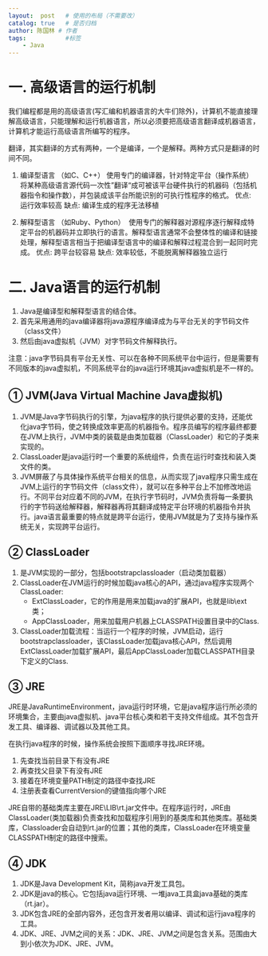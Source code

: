 ```yaml
---
layout:  post   # 使用的布局（不需要改）
catalog: true   # 是否归档
author: 陈国林 # 作者
tags:           #标签
    - Java
---
```


# 一. 高级语言的运行机制
我们编程都是用的高级语言(写汇编和机器语言的大牛们除外)，计算机不能直接理解高级语言，只能理解和运行机器语言，所以必须要把高级语言翻译成机器语言，计算机才能运行高级语言所编写的程序。

翻译，其实翻译的方式有两种，一个是编译，一个是解释。两种方式只是翻译的时间不同。

1. 编译型语言 （如C、C++）
    使用专门的编译器，针对特定平台（操作系统）将某种高级语言源代码一次性”翻译“成可被该平台硬件执行的机器码（包括机器指令和操作数），并包装成该平台所能识别的可执行性程序的格式。
    优点: 运行效率较高
    缺点: 编译生成的程序无法移植

2. 解释型语言 （如Ruby、Python） 
    使用专门的解释器对源程序逐行解释成特定平台的机器码并立即执行的语言。解释型语言通常不会整体性的编译和链接处理，解释型语言相当于把编译型语言中的编译和解释过程混合到一起同时完成。
    优点: 跨平台较容易
    缺点: 效率较低，不能脱离解释器独立运行

# 二. Java语言的运行机制
1. Java是编译型和解释型语言的结合体。
2. 首先采用通用的java编译器将java源程序编译成为与平台无关的字节码文件（class文件）
3. 然后由java虚拟机（JVM）对字节码文件解释执行。

注意：java字节码具有平台无关性、可以在各种不同系统平台中运行，但是需要有不同版本的java虚拟机，不同系统平台的java运行环境其java虚拟机是不一样的。

## ① JVM(Java Virtual Machine Java虚拟机)
1. JVM是Java字节码执行的引擎，为java程序的执行提供必要的支持，还能优化java字节码，使之转换成效率更高的机器指令。程序员编写的程序最终都要在JVM上执行，JVM中类的装载是由类加载器（ClassLoader）和它的子类来实现的。
2. ClassLoader是java运行时一个重要的系统组件，负责在运行时查找和装入类文件的类。
3. JVM屏蔽了与具体操作系统平台相关的信息，从而实现了java程序只需生成在JVM上运行的字节码文件（class文件），就可以在多种平台上不加修改地运行。不同平台对应着不同的JVM，在执行字节码时，JVM负责将每一条要执行的字节码送给解释器，解释器再将其翻译成特定平台环境的机器指令并执行。java语言最重要的特点就是跨平台运行，使用JVM就是为了支持与操作系统无关，实现跨平台运行。

## ② ClassLoader
1. 是JVM实现的一部分，包括bootstrapclassloader（启动类加载器）
2. ClassLoader在JVM运行的时候加载java核心的API，通过java程序实现两个ClassLoader:
    * ExtClassLoader，它的作用是用来加载java的扩展API，也就是lib\ext类；
    * AppClassLoader，用来加载用户机器上CLASSPATH设置目录中的Class.
3. ClassLoader加载流程：当运行一个程序的时候，JVM启动，运行bootstrapclassloader，该ClassLoader加载java核心API，然后调用ExtClassLoader加载扩展API，最后AppClassLoader加载CLASSPATH目录下定义的Class.

## ③ JRE
JRE是JavaRuntimeEnvironment，java运行时环境，它是java程序运行所必须的环境集合，主要由java虚拟机、java平台核心类和若干支持文件组成。其不包含开发工具、编译器、调试器以及其他工具。

在执行java程序的时候，操作系统会按照下面顺序寻找JRE环境。
1. 先查找当前目录下有没有JRE
2. 再查找父目录下有没有JRE
3. 接着在环境变量PATH制定的路径中查找JRE
4. 注册表查看CurrentVersion的键值指向哪个JRE

JRE自带的基础类库主要在JRE\LIB\rt.jar文件中。在程序运行时，JRE由ClassLoader(类加载器)负责查找和加载程序引用到的基类库和其他类库。基础类库，Classloader会自动到rt.jar的位置；其他的类库，ClassLoader在环境变量CLASSPATH制定的路径中搜索。

## ④ JDK
1. JDK是Java Development Kit，简称java开发工具包。
2. JDK是java的核心。它包括java运行环境、一堆java工具盒java基础的类库（rt.jar）。
3. JDK包含JRE的全部内容外，还包含开发者用以编译、调试和运行java程序的工具。
4. JDK、JRE、JVM之间的关系：JDK、JRE、JVM之间是包含关系。范围由大到小依次为JDK、JRE、JVM。
